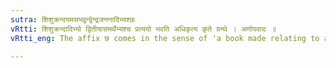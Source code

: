 ```yaml
---
sutra: शिशुक्रन्दयमसभद्वन्द्वेन्द्रजननादिभ्यश्छः
vRtti: शिशुक्रन्दादिभ्यो द्वितीयासमर्थेभ्यश्च प्रत्ययो भवति अधिकृत्य कृते ग्रन्थे । अणोपवादः ॥
vRtti_eng: The affix छ comes in the sense of 'a book made relating to a subject', after the following words in the 2nd case in construction, viz '_sisukranda_,' '_yamasabha_,' the _Dvandva_-compounds, and the words '_indra_-_janana_' &c.

---
```


